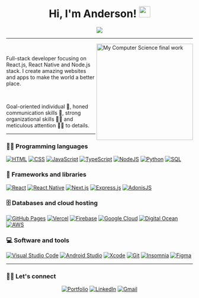 <h1 align="center">
Hi, I'm Anderson! <img src="https://media.giphy.com/media/hvRJCLFzcasrR4ia7z/giphy.gif" width="30"></h1>
<p align="center">
  <a href="https://github.com/DenverCoder1/readme-typing-svg"><img src="https://readme-typing-svg.herokuapp.com?color=%23F40A87&center=true&vCenter=true&width=450&lines=Always+learning+new+things+%E2%9C%85;Full-stack+developer+%F0%9F%92%BB;%E2%9D%A4%EF%B8%8F+to+add+value+using+code;Problem+solver+%F0%9F%A7%A9"></a>
</p>

<hr />
 <img src="https://i.ibb.co/dKmjTJw/IMG-20210621-222636-046.jpg" alt="My Computer Science final work" align='right' width='260'/>
<br/>

Full-stack developer focusing on React.js, React Native and Node.js stack. I create amazing websites and apps to make the world a better place.

<br/>

Goal-oriented individual 🎯, honed communication skills 👐, strong organizational skills 👮‍♂ and meticulous attention 🕵️‍♂️ to details.
<br/>

<hr />

### 👨‍💻 Programming languages

<p>
     <a href="#"><img alt="HTML" src="https://img.shields.io/badge/HTML%20-%23E34F26.svg?logo=html5&logoColor=white"></a>
     <a href="#"><img alt="CSS" src="https://img.shields.io/badge/CSS%20-%231572B6.svg?logo=css3&logoColor=white"></a>
     <a href="#"><img alt="JavaScript" src="https://img.shields.io/badge/JavaScript%20-%23F7DF1E.svg?logo=javascript&logoColor=black"></a>
     <a href="#"><img alt="TypeScript" src="https://img.shields.io/badge/TypeScript-%23007ACC.svg?logo=typescript&logoColor=white"></a>
     <a href="#"><img alt="NodeJS" src="https://img.shields.io/badge/Node.js%20-%2343853D.svg?logo=node.js&logoColor=white"></a>
     <a href="#"><img alt="Python" src="https://img.shields.io/badge/Python%20-%2314354C.svg?logo=python&logoColor=white"></a>
     <a href="#"><img alt="SQL" src="https://img.shields.io/badge/SQL%20-%23025E8C.svg?logo=amazon-dynamodb&logoColor=white"></a>


### 🧰 Frameworks and libraries

<p>
    <a href="https://reactjs.org"><img alt="React" src="https://img.shields.io/badge/React%20-%2320232a.svg?logo=react&logoColor=%2361DAFB"></a>
    <a href="https://reactnative.dev"><img alt="React Native" src="https://img.shields.io/badge/React_Native-%2320232a.svg?logo=react&logoColor=%2361DAFB"></a>
    <a href="https://nextjs.org"><img alt="Next.js" src="https://img.shields.io/badge/Next.js-black?logo=next.js&logoColor=white"></a>
    <a href="https://expressjs.com/pt-br"><img alt="Express.js" src="https://img.shields.io/badge/Express.js-%23404d59.svg?logo=express&logoColor=%2361DAFB"></a>
    <a href="https://adonisjs.com/"><img alt="AdonisJS" src="https://img.shields.io/badge/AdonisJS-%23220052.svg?logo=adonisjs&logoColor=white"></a>
</p>

### 🗄️ Databases and cloud hosting

<p>
    <a href="#"><img alt="GitHub Pages" src="https://img.shields.io/badge/GitHub%20Pages-%23327FC7.svg?logo=github&logoColor=white"></a>
    <a href="https://vercel.com"><img alt="Vercel" src="https://img.shields.io/badge/Vercel-%23000000.svg?logo=Vercel&logoColor=white"></a>
    <a href="https://firebase.google.com"><img alt="Firebase" src="https://img.shields.io/badge/Firebase-%23316192.svg?logo=firebase&logoColor=white"></a>
    <a href="https://cloud.google.com"><img alt="Google Cloud" src="https://img.shields.io/badge/Google_Cloud-%234285F4.svg?logo=google-cloud&logoColor=white"></a>
    <a href="https://www.digitalocean.com"><img alt="Digital Ocean" src="https://img.shields.io/badge/Digital_Ocean-%230167ff.svg?logo=digitalOcean&logoColor=white"></a>
    <a href="https://aws.amazon.com"><img alt="AWS" src="https://img.shields.io/badge/AWS-%23FF9900.svg?logo=amazon-aws&logoColor=white"></a>
</p>

### 💻 Software and tools

<p>
    <a href="#"><img alt="Visual Studio Code" src="https://img.shields.io/badge/Visual%20Studio%20Code-0078d7.svg?logo=visual-studio-code&logoColor=white"></a>
    <a href="#"><img alt="Android Studio" src="https://img.shields.io/badge/Android%20Studio-008678.svg?logo=android-studio&logoColor=white"></a>
    <a href="#"><img alt="Xcode" src="https://img.shields.io/badge/Xcode-007ACC?logo=Xcode&logoColor=white"></a>
    <a href="#"><img alt="Git" src="https://img.shields.io/badge/Git%20-%23F05033.svg?logo=git&logoColor=white"></a>
    <a href="#"><img alt="Insomnia" src="https://img.shields.io/badge/Insomnia-black?logo=insomnia&logoColor=5849BE"></a>
    <a href="#"><img alt="Figma" src="https://img.shields.io/badge/Figma-%23F24E1E.svg?logo=figma&logoColor=white"></a>
</p>

<hr />

### 🙋‍♂️ Let's connect
<p align="center">
	<a href="#" target="_blank"><img src="https://img.icons8.com/bubbles/50/000000/web.png" alt="Portfolio"/></a>
	<a href="https://www.linkedin.com/in/anderson-begossi-b5065a130" target="_blank"><img src="https://img.icons8.com/bubbles/50/000000/linkedin.png" alt="LinkedIn"/></a>
	<a href="mailto:andersonbegossi@gmail.com" target="_blank"><img src="https://img.icons8.com/bubbles/50/000000/gmail.png" alt="Gmail"/></a>
</p>
